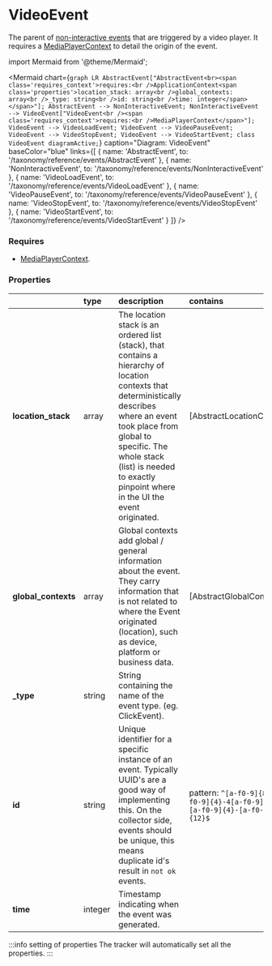 # VideoEvent

The parent of [non-interactive events](/taxonomy/reference/events/NonInteractiveEvent.md) that are triggered by a video player. It requires a [MediaPlayerContext](/taxonomy/reference/location-contexts/MediaPlayerContext) to detail the origin of the event.

import Mermaid from '@theme/Mermaid';

<Mermaid chart={`
	graph LR
        AbstractEvent["AbstractEvent<br><span class='requires_context'>requires:<br />ApplicationContext<span class='properties'>location_stack: array<br />global_contexts: array<br />_type: string<br />id: string<br />time: integer</span></span>"];
        AbstractEvent --> NonInteractiveEvent;
        NonInteractiveEvent --> VideoEvent["VideoEvent<br /><span class='requires_context'>requires:<br />MediaPlayerContext</span>"];
        VideoEvent --> VideoLoadEvent;
        VideoEvent --> VideoPauseEvent;
        VideoEvent --> VideoStopEvent;
        VideoEvent --> VideoStartEvent;
    class VideoEvent diagramActive;
`} 
  caption="Diagram: VideoEvent" 
  baseColor="blue" 
  links={[
    { name: 'AbstractEvent', to: '/taxonomy/reference/events/AbstractEvent' },
    { name: 'NonInteractiveEvent', to: '/taxonomy/reference/events/NonInteractiveEvent' },
    { name: 'VideoLoadEvent', to: '/taxonomy/reference/events/VideoLoadEvent' },
    { name: 'VideoPauseEvent', to: '/taxonomy/reference/events/VideoPauseEvent' },
    { name: 'VideoStopEvent', to: '/taxonomy/reference/events/VideoStopEvent' },
    { name: 'VideoStartEvent', to: '/taxonomy/reference/events/VideoStartEvent' }
  ]}
/>

### Requires
- [MediaPlayerContext](/taxonomy/reference/location-contexts/MediaPlayerContext.md).

### Properties
|                | type        | description    | contains
| :--            | :--         | :--           | :--           
| **location_stack**    | array      | The location stack is an ordered list (stack), that contains a hierarchy of location contexts that deterministically describes where an event took place from global to specific. The whole stack (list) is needed to exactly pinpoint where in the UI the event originated.   | [AbstractLocationContext]
| **global_contexts**    | array      | Global contexts add global / general information about the event. They carry information that is not related to where the Event originated (location), such as device, platform or business data.   | [AbstractGlobalContext]
| **_type**      | string      | String containing the name of the event type. (eg. ClickEvent).    |   
| **id**      | string      | Unique identifier for a specific instance of an event. Typically UUID's are a good way of implementing this. On the collector side, events should be unique, this means duplicate id's result in `not ok` events.    | pattern: `^[a-f0-9]{8}-[a-f0-9]{4}-4[a-f0-9]{3}-[a-f0-9]{4}-[a-f0-9]{12}$`    | 
| **time**      | integer      | Timestamp indicating when the event was generated.    |  

:::info setting of properties
The tracker will automatically set all the properties.
:::